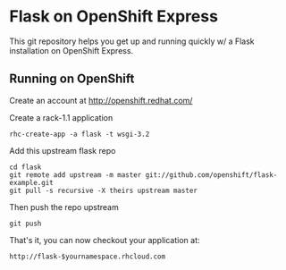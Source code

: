 Flask on OpenShift Express
============================

This git repository helps you get up and running quickly w/ a Flask installation
on OpenShift Express.


Running on OpenShift
----------------------------

Create an account at http://openshift.redhat.com/

Create a rack-1.1 application

    rhc-create-app -a flask -t wsgi-3.2

Add this upstream flask repo

    cd flask
    git remote add upstream -m master git://github.com/openshift/flask-example.git
    git pull -s recursive -X theirs upstream master
    
Then push the repo upstream

    git push

That's it, you can now checkout your application at:

    http://flask-$yournamespace.rhcloud.com

